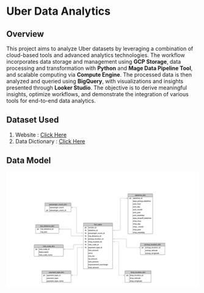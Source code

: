 # Uber Data Analytics

## Overview
This project aims to analyze Uber datasets by leveraging a combination of cloud-based tools and advanced analytics technologies. The workflow incorporates data storage and management using **GCP Storage**, data processing and transformation with **Python** and **Mage Data Pipeline Tool**, and scalable computing via **Compute Engine**. The processed data is then analyzed and queried using **BigQuery**, with visualizations and insights presented through **Looker Studio**. The objective is to derive meaningful insights, optimize workflows, and demonstrate the integration of various tools for end-to-end data analytics.


## Dataset Used
1. Website : [Click Here](https://www.nyc.gov/site/tlc/about/tlc-trip-record-data.page)
2. Data Dictionary : [Click Here](https://github.com/Gyanvhi16/Uber-Data-Analytics/blob/main/data%20dictionary.pdf)

## Data Model 

<img src="Data Model.PDF">
